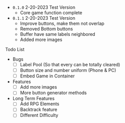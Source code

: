- `0.1.0` 2-20-2023 Test Version 
  - Core game function complete
- `0.1.1` 2-20-2023 Test Version
  - Improve buttons, make them not overlap
  - Removed Bottom buttons
  - Buffer have same labels neighbored
  - Added more images

Todo List
- Bugs
  - [ ] Label Pool (So that every can be totally cleared)
  - [ ] Button size and number uniform (Phone & PC)
  - [ ] Embed Game in Container
- Features
  - [ ] Add more images
  - [ ] More button generator methods
- Long Term Features
  - [ ] Add RPG Elements
  - [ ] Backtrack feature
  - [ ] Different Difficulty